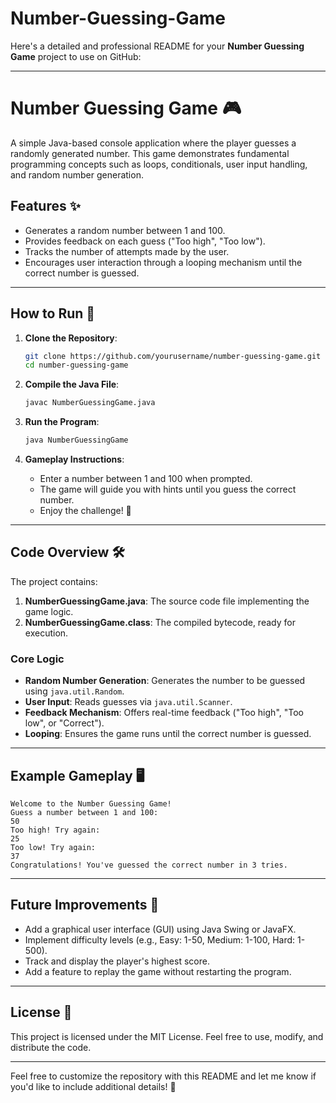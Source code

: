 # Number-Guessing-Game

Here's a detailed and professional README for your **Number Guessing Game** project to use on GitHub:

---

# Number Guessing Game 🎮  

A simple Java-based console application where the player guesses a randomly generated number. This game demonstrates fundamental programming concepts such as loops, conditionals, user input handling, and random number generation.

## Features ✨  
- Generates a random number between 1 and 100.  
- Provides feedback on each guess ("Too high", "Too low").  
- Tracks the number of attempts made by the user.  
- Encourages user interaction through a looping mechanism until the correct number is guessed.  

---

## How to Run 🚀  

1. **Clone the Repository**:  
   ```bash
   git clone https://github.com/yourusername/number-guessing-game.git
   cd number-guessing-game
   ```

2. **Compile the Java File**:  
   ```bash
   javac NumberGuessingGame.java
   ```

3. **Run the Program**:  
   ```bash
   java NumberGuessingGame
   ```

4. **Gameplay Instructions**:  
   - Enter a number between 1 and 100 when prompted.  
   - The game will guide you with hints until you guess the correct number.  
   - Enjoy the challenge! 🎉  

---

## Code Overview 🛠️  

The project contains:  
1. **NumberGuessingGame.java**: The source code file implementing the game logic.  
2. **NumberGuessingGame.class**: The compiled bytecode, ready for execution.  

### Core Logic  
- **Random Number Generation**: Generates the number to be guessed using `java.util.Random`.  
- **User Input**: Reads guesses via `java.util.Scanner`.  
- **Feedback Mechanism**: Offers real-time feedback ("Too high", "Too low", or "Correct").  
- **Looping**: Ensures the game runs until the correct number is guessed.  

---

## Example Gameplay 🖥️  

```plaintext
Welcome to the Number Guessing Game!
Guess a number between 1 and 100:
50
Too high! Try again:
25
Too low! Try again:
37
Congratulations! You've guessed the correct number in 3 tries.
```

---

## Future Improvements 🌟  
- Add a graphical user interface (GUI) using Java Swing or JavaFX.  
- Implement difficulty levels (e.g., Easy: 1-50, Medium: 1-100, Hard: 1-500).  
- Track and display the player's highest score.  
- Add a feature to replay the game without restarting the program.  

---

## License 📜  
This project is licensed under the MIT License. Feel free to use, modify, and distribute the code.  

---

Feel free to customize the repository with this README and let me know if you'd like to include additional details! 🚀
